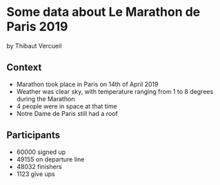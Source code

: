 # Some data about Le Marathon de Paris 2019
by Thibaut Vercueil


## Context
* Marathon took place in Paris on 14th of April 2019
* Weather was clear sky, with temperature ranging from 1 to 8 degrees during the Marathon
* 4 people were in space at that time
* Notre Dame de Paris still had a roof


## Participants

* 60000 signed up
* 49155 on departure line
* 48032 finishers 
* 1123 give ups


